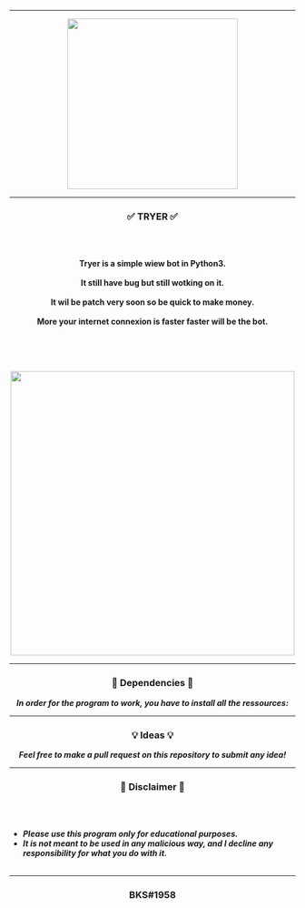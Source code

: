 -----

<p align="center">
<img src="https://user-images.githubusercontent.com/94129991/194122164-988d382d-5a52-4b6f-a1a6-734e1c40e1ed.png", width="300", height="300">
</p>

-----

### <p align="center">✅ TRYER ✅</p>

<br><br>
<p align="center">
<strong>
Tryer is a simple wiew bot in Python3.
<br><br>
It still have bug but still wotking on it.
<br><br>
It wil be patch very soon so be quick to make money.
<br><br>
More your internet connexion is faster faster will be the bot.
<br><br><br>
</strong>
</p>
<br>
<p align="center">
<img src="https://user-images.githubusercontent.com/94129991/194122497-0b58e0d6-e212-4d3d-b5a1-e7316d967db2.png", width="500", height="500">
</p>

-----

### <p align="center">📀 Dependencies 📀</p>

<p align="center"><strong><i>In order for the program to work, you have to install all the ressources: </i></strong</p>

-----

### <p align="center">💡 Ideas 💡</p>

<p align="center"><strong><i>Feel free to make a pull request on this repository to submit any idea!</i></strong</p>

-----

### <p align="center">📌 Disclaimer 📌</p>

<br><br>
* ***Please use this program only for educational purposes.***
* ***It is not meant to be used in any malicious way, and I decline any responsibility for what you do with it.***
<br><br>

-----

### <p align="center">BKS#1958</p>
